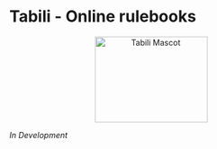 # Tabili - Online rulebooks

<p align="center">
  <img src="https://cdn.tabi.li/site/Tabili.svg" alt="Tabili Mascot" width="200" height="153"  />
</p>

_In Development_

